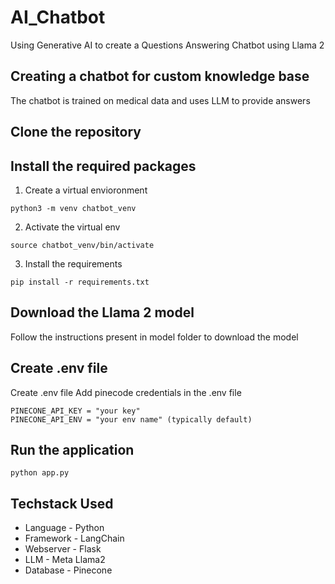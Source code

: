 # AI_Chatbot
Using Generative AI to create a Questions Answering Chatbot using Llama 2

## Creating a chatbot for custom knowledge base
The chatbot is trained on medical data and uses LLM to provide answers

## Clone the repository

## Install the required packages
1. Create a virtual envioronment
```
python3 -m venv chatbot_venv
```
2. Activate the virtual env
```
source chatbot_venv/bin/activate
```

3. Install the requirements 
```
pip install -r requirements.txt
```

## Download the Llama 2 model
Follow the instructions present in model folder to download the model

## Create .env file
Create .env file
Add pinecode credentials in the .env file

```
PINECONE_API_KEY = "your key"
PINECONE_API_ENV = "your env name" (typically default)
```

## Run the application

```
python app.py
```

## Techstack Used

- Language - Python
- Framework - LangChain
- Webserver - Flask
- LLM - Meta Llama2
- Database - Pinecone